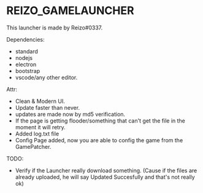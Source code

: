 <h1>REIZO_GAMELAUNCHER</h1>
This launcher is made by Reizo#0337.

Dependencies:
- standard
- nodejs
- electron
- bootstrap
- vscode/any other editor.


Attr:
- Clean & Modern UI.
- Update faster than never.
- updates are made now by md5 verification.
- If the page is getting flooder/something that can't get the file in the moment it will retry.
- Added log.txt file
- Config Page added, now you are able to config the game from the GamePatcher.


TODO:

- Verify if the Launcher really download something. (Cause if the files are already uploaded, he will say Updated Succesfully and that's not really ok)